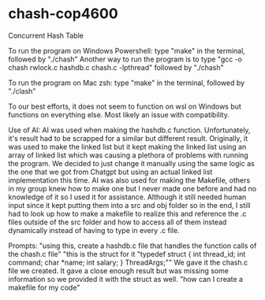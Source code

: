 # chash-cop4600
Concurrent Hash Table

To run the program on Windows Powershell: type "make" in the terminal, followed by "./chash"
Another way to run the program is to type "gcc -o chash rwlock.c hashdb.c chash.c -lpthread" followed by "./chash"

To run the program on Mac zsh: type "make" in the terminal, followed by "./clash"

To our best efforts, it does not seem to function on wsl on Windows but functions on everything else. Most likely an issue with compatibility.

Use of AI: AI was used when making the hashdb.c function. Unfortunately, it's result had to be scrapped for a similar but different result. Originally, it was used to make the linked list but it kept making the linked list using an array of linked list which was causing a plethora of problems with running the program. We decided to just change it manually using the same logic as the one that we got from Chatgpt but using an actual linked list implementation this time. AI was also used for making the Makefile, others in my group knew how to make one but I never made one before and had no knowledge of it so I used it for assistance. Although it still needed human input since it kept putting them into a src and obj folder so in the end, I still had to look up how to make a makefile to realize this and reference the .c files outside of the src folder and how to access all of them instead dynamically instead of having to type in every .c file.

Prompts: "using this, create a hashdb.c file that handles the function calls of the chash.c file" 
"this is the struct for it "typedef struct {
    int thread_id;
    int command;
    char *name;
    int salary;
} ThreadArgs;"" We gave it the chash.c file we created. It gave a close enough result but was missing some information so we provided it with the struct as well.
"how can I create a makefile for my code"
